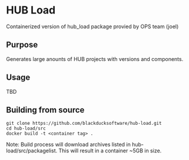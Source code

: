 # HUB Load

Containerized version of hub_load package provied by OPS team (joel)

## Purpose

Generates large anounts of HUB projects with versions and components.

## Usage

TBD

## Building from source

```
git clone https://github.com/blackducksoftware/hub-load.git
cd hub-load/src
docker build -t <container tag> . 
```

Note: Build  process will download archives listed in hub-load/src/packagelist. This will result in a container ~5GB in size. 
